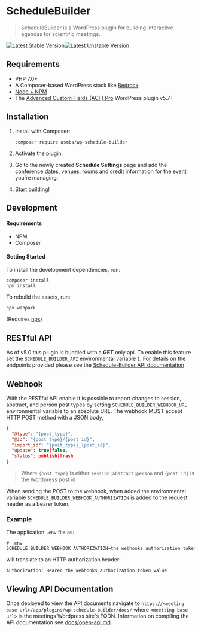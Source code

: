 # ScheduleBuilder

> ScheduleBuilder is a WordPress plugin for building interactive agendas for scientific meetings.

[![Latest Stable Version](https://poser.pugx.org/asmbs/wp-schedule-builder/v/stable)](https://packagist.org/packages/asmbs/wp-schedule-builder)[![Latest Unstable Version](https://poser.pugx.org/asmbs/wp-schedule-builder/v/unstable)](https://packagist.org/packages/asmbs/wp-schedule-builder)



## Requirements

- PHP 7.0+
- A Composer-based WordPress stack like [Bedrock](https://github.com/roots/bedrock)
- [Node + NPM](https://nodejs.org)
- The [Advanced Custom Fields (ACF) Pro](https://www.advancedcustomfields.com/pro/) WordPress plugin v5.7+



## Installation

1. Install with Composer:

    ```
    composer require asmbs/wp-schedule-builder
    ```
    
2. Activate the plugin.
3. Go to the newly created **Schedule Settings** page and add the conference dates, venues, rooms and credit information for the event you're managing.
4. Start building!



## Development

#### Requirements

- NPM
- Composer

#### Getting Started

To install the development dependencies, run:

```shell
composer install
npm install
```

To rebuild the assets, run:

```shell
npx webpack
```

(Requires [npx](https://www.npmjs.com/package/npx))

## RESTful API

As of v5.0 this plugin is bundled with a **GET** only api. To enable this feature set the `SCHEDULE_BUILDER_API` 
environmental variable `1`. For details on the endpoints provided please see the 
[Schedule-Builder API documentation](docs/index.html) 

## Webhook

With the RESTful API enable it is possible to report changes to session, abstract, and person post types by setting
`SCHEDULE_BUILDER_WEBHOOK_URL` environmental variable to an absolute URL. The webhook MUST accept HTTP POST method with 
a JSON body,

```json
{
  "@type": "{post_type}",
  "@id": "{post_type}/{post_id}",
  "import_id": "{post_type}_{post_id}",
  "update": true|false,
  "status": publish|trash
}
```

> Where `{post_type}` is either `session|abstract|person`
> and `{post_id}` is the Wordpress post id

When sending the POST to the webhook, when added the environmental variable `SCHEDULE_BUILDER_WEBHOOK_AUTHORIZATION`
is added to the request header as a bearer token. 

### Example

The application `.env` file as: 

```text
# .env
SCHEDULE_BUILDER_WEBHOOK_AUTHORIZATION=the_webhooks_authorization_token_value
```
will translate to an HTTP authorization header:

```text
Authorization: Bearer the_webhooks_authorization_token_value
```

## Viewing API Documentation

Once deployed to view the API documents navigate to `https://<meeting base url>/app/plugins/wp-schedule-builder/docs/` 
where `<meetting base url>` is the meetings Wordpress site's FQDN. Information on compiling the API documentation see 
[docs/open-api.md](./docs/open-api.md)
